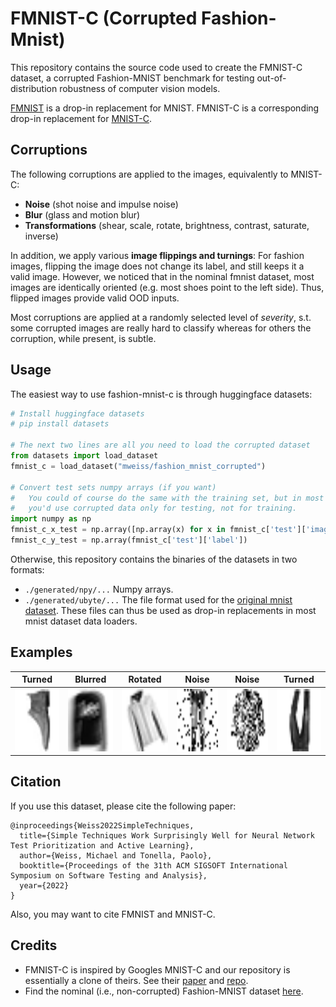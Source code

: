 # FMNIST-C (Corrupted Fashion-Mnist)

This repository contains the source code used to create the FMNIST-C dataset, a
corrupted Fashion-MNIST benchmark for testing out-of-distribution robustness of computer
vision models.

[FMNIST](https://github.com/zalandoresearch/fashion-mnist) is a drop-in replacement for MNIST. FMNIST-C is a corresponding drop-in replacement for [MNIST-C](https://arxiv.org/abs/1906.02337).

## Corruptions
The following corruptions are applied to the images, equivalently to MNIST-C:

- **Noise** (shot noise and impulse noise)
- **Blur** (glass and motion blur)
- **Transformations** (shear, scale, rotate, brightness, contrast, saturate, inverse)

In addition, we apply various **image flippings and turnings**: For fashion images, flipping the image does not change its label,
and still keeps it a valid image. However, we noticed that in the nominal fmnist dataset, most images are identically oriented 
(e.g. most shoes point to the left side). Thus, flipped images provide valid OOD inputs.

Most corruptions are applied at a randomly selected level of *severity*, s.t. some corrupted images are really hard to classify whereas for others the corruption, while present, is subtle.

## Usage

The easiest way to use fashion-mnist-c is through huggingface datasets:

```python
# Install huggingface datasets
# pip install datasets

# The next two lines are all you need to load the corrupted dataset
from datasets import load_dataset
fmnist_c = load_dataset("mweiss/fashion_mnist_corrupted")

# Convert test sets numpy arrays (if you want)
#   You could of course do the same with the training set, but in most robustness studies, 
#   you'd use corrupted data only for testing, not for training.
import numpy as np
fmnist_c_x_test = np.array([np.array(x) for x in fmnist_c['test']['image']])
fmnist_c_y_test = np.array(fmnist_c['test']['label'])
```

Otherwise, this repository contains the binaries of the datasets in two formats:
- `./generated/npy/...` Numpy arrays.
- `./generated/ubyte/...` The file format used for the [original mnist dataset](http://yann.lecun.com/exdb/mnist/). These files can thus be used as drop-in replacements in most mnist dataset data loaders.

## Examples

| Turned  | Blurred | Rotated | Noise | Noise | Turned |
| ------------- | ------------- | --------| --------- | -------- | --------- |
| <img src="https://raw.githubusercontent.com/testingautomated-usi/fashion-mnist-c/main/generated/png-examples/single_0.png" width="100" height="100">   | <img src="https://raw.githubusercontent.com/testingautomated-usi/fashion-mnist-c/main/generated/png-examples/single_1.png" width="100" height="100"> |  <img src="https://raw.githubusercontent.com/testingautomated-usi/fashion-mnist-c/main/generated/png-examples/single_6.png" width="100" height="100"> |  <img src="https://raw.githubusercontent.com/testingautomated-usi/fashion-mnist-c/main/generated/png-examples/single_3.png" width="100" height="100"> |  <img src="https://raw.githubusercontent.com/testingautomated-usi/fashion-mnist-c/main/generated/png-examples/single_4.png" width="100" height="100"> |  <img src="https://raw.githubusercontent.com/testingautomated-usi/fashion-mnist-c/main/generated/png-examples/single_5.png" width="100" height="100"> |



## Citation
If you use this dataset, please cite the following paper:

```
@inproceedings{Weiss2022SimpleTechniques,
  title={Simple Techniques Work Surprisingly Well for Neural Network Test Prioritization and Active Learning},
  author={Weiss, Michael and Tonella, Paolo},
  booktitle={Proceedings of the 31th ACM SIGSOFT International Symposium on Software Testing and Analysis},
  year={2022}
}
```

Also, you may want to cite FMNIST and MNIST-C.

## Credits
- FMNIST-C is inspired by Googles MNIST-C and our repository is essentially a clone of theirs. See their [paper](https://arxiv.org/abs/1906.02337) and [repo](https://github.com/google-research/mnist-c).
- Find the nominal (i.e., non-corrupted) Fashion-MNIST dataset [here](https://github.com/zalandoresearch/fashion-mnist).

